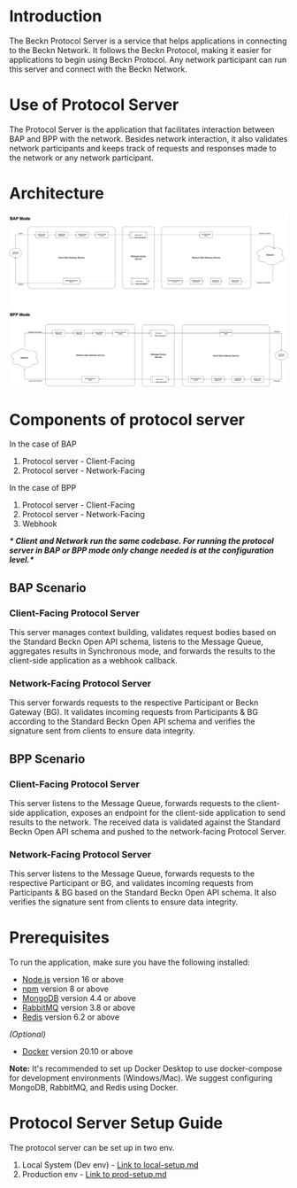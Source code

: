 # Introduction

The Beckn Protocol Server is a service that helps applications in connecting to the Beckn Network. It follows the Beckn Protocol, making it easier for applications to begin using Beckn Protocol. Any network participant can run this server and connect with the Beckn Network.

# Use of Protocol Server

The Protocol Server is the application that facilitates interaction between BAP and BPP with the network. Besides network interaction, it also validates network participants and keeps track of requests and responses made to the network or any network participant.

# Architecture

![image](https://github.com/beckn/protocol-server/blob/devops/guides/images/general-architecture.png)

# Components of protocol server
In the case of BAP
1. Protocol server - Client-Facing
2. Protocol server - Network-Facing
   
In the case of BPP
1. Protocol server - Client-Facing
2. Protocol server - Network-Facing
3. Webhook

*__\* Client and Network run the same codebase. For running the protocol server in BAP or BPP mode only change needed is at the configuration level.\*__*

## BAP Scenario

### Client-Facing Protocol Server

This server manages context building, validates request bodies based on the Standard Beckn Open API schema, listens to the Message Queue, aggregates results in Synchronous mode, and forwards the results to the client-side application as a webhook callback.

### Network-Facing Protocol Server

This server forwards requests to the respective Participant or Beckn Gateway (BG). It validates incoming requests from Participants & BG according to the Standard Beckn Open API schema and verifies the signature sent from clients to ensure data integrity.

## BPP Scenario

### Client-Facing Protocol Server

This server listens to the Message Queue, forwards requests to the client-side application, exposes an endpoint for the client-side application to send results to the network. The received data is validated against the Standard Beckn Open API schema and pushed to the network-facing Protocol Server.

### Network-Facing Protocol Server

This server listens to the Message Queue, forwards requests to the respective Participant or BG, and validates incoming requests from Participants & BG based on the Standard Beckn Open API schema. It also verifies the signature sent from clients to ensure data integrity.

# Prerequisites

To run the application, make sure you have the following installed:

- [Node.js](https://nodejs.org/) version 16 or above
- [npm](https://www.npmjs.com/) version 8 or above
- [MongoDB](https://www.mongodb.com/) version 4.4 or above
- [RabbitMQ](https://www.rabbitmq.com/) version 3.8 or above
- [Redis](https://redis.io/) version 6.2 or above

_(Optional)_

- [Docker](https://www.docker.com/) version 20.10 or above

**Note:** It's recommended to set up Docker Desktop to use docker-compose for development environments (Windows/Mac). We suggest configuring MongoDB, RabbitMQ, and Redis using Docker.

# Protocol Server Setup Guide

The protocol server can be set up in two env.

1. Local System (Dev env) - [Link to local-setup.md](https://github.com/beckn/protocol-server/blob/devops/local-setup.md)
2. Production env - [Link to prod-setup.md](https://github.com/beckn/protocol-server/blob/devops/new-prod-setup.md)
